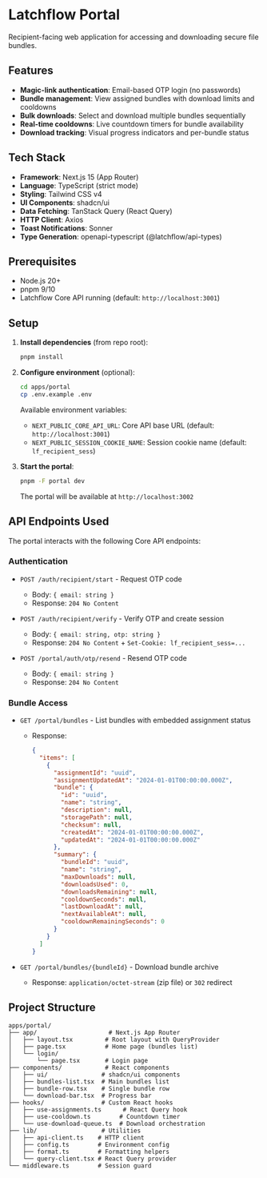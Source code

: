 # Latchflow Portal

Recipient-facing web application for accessing and downloading secure file bundles.

## Features

- **Magic-link authentication**: Email-based OTP login (no passwords)
- **Bundle management**: View assigned bundles with download limits and cooldowns
- **Bulk downloads**: Select and download multiple bundles sequentially
- **Real-time cooldowns**: Live countdown timers for bundle availability
- **Download tracking**: Visual progress indicators and per-bundle status

## Tech Stack

- **Framework**: Next.js 15 (App Router)
- **Language**: TypeScript (strict mode)
- **Styling**: Tailwind CSS v4
- **UI Components**: shadcn/ui
- **Data Fetching**: TanStack Query (React Query)
- **HTTP Client**: Axios
- **Toast Notifications**: Sonner
- **Type Generation**: openapi-typescript (@latchflow/api-types)

## Prerequisites

- Node.js 20+
- pnpm 9/10
- Latchflow Core API running (default: `http://localhost:3001`)

## Setup

1. **Install dependencies** (from repo root):
   ```bash
   pnpm install
   ```

2. **Configure environment** (optional):
   ```bash
   cd apps/portal
   cp .env.example .env
   ```

   Available environment variables:
   - `NEXT_PUBLIC_CORE_API_URL`: Core API base URL (default: `http://localhost:3001`)
   - `NEXT_PUBLIC_SESSION_COOKIE_NAME`: Session cookie name (default: `lf_recipient_sess`)

3. **Start the portal**:
   ```bash
   pnpm -F portal dev
   ```

   The portal will be available at `http://localhost:3002`

## API Endpoints Used

The portal interacts with the following Core API endpoints:

### Authentication
- `POST /auth/recipient/start` - Request OTP code
  - Body: `{ email: string }`
  - Response: `204 No Content`

- `POST /auth/recipient/verify` - Verify OTP and create session
  - Body: `{ email: string, otp: string }`
  - Response: `204 No Content` + `Set-Cookie: lf_recipient_sess=...`

- `POST /portal/auth/otp/resend` - Resend OTP code
  - Body: `{ email: string }`
  - Response: `204 No Content`

### Bundle Access
- `GET /portal/bundles` - List bundles with embedded assignment status
  - Response:
    ```json
    {
      "items": [
        {
          "assignmentId": "uuid",
          "assignmentUpdatedAt": "2024-01-01T00:00:00.000Z",
          "bundle": {
            "id": "uuid",
            "name": "string",
            "description": null,
            "storagePath": null,
            "checksum": null,
            "createdAt": "2024-01-01T00:00:00.000Z",
            "updatedAt": "2024-01-01T00:00:00.000Z"
          },
          "summary": {
            "bundleId": "uuid",
            "name": "string",
            "maxDownloads": null,
            "downloadsUsed": 0,
            "downloadsRemaining": null,
            "cooldownSeconds": null,
            "lastDownloadAt": null,
            "nextAvailableAt": null,
            "cooldownRemainingSeconds": 0
          }
        }
      ]
    }
    ```

- `GET /portal/bundles/{bundleId}` - Download bundle archive
  - Response: `application/octet-stream` (zip file) or `302` redirect

## Project Structure

```
apps/portal/
├── app/                    # Next.js App Router
│   ├── layout.tsx         # Root layout with QueryProvider
│   ├── page.tsx           # Home page (bundles list)
│   └── login/
│       └── page.tsx       # Login page
├── components/            # React components
│   ├── ui/               # shadcn/ui components
│   ├── bundles-list.tsx  # Main bundles list
│   ├── bundle-row.tsx    # Single bundle row
│   └── download-bar.tsx  # Progress bar
├── hooks/                # Custom React hooks
│   ├── use-assignments.ts      # React Query hook
│   ├── use-cooldown.ts        # Countdown timer
│   └── use-download-queue.ts  # Download orchestration
├── lib/                  # Utilities
│   ├── api-client.ts    # HTTP client
│   ├── config.ts        # Environment config
│   ├── format.ts        # Formatting helpers
│   └── query-client.tsx # React Query provider
└── middleware.ts        # Session guard
